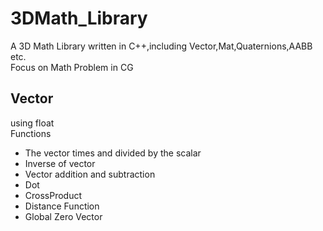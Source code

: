 # 3DMath_Library
A 3D Math Library written in C++,including Vector,Mat,Quaternions,AABB etc.  
Focus on Math Problem in CG

## Vector
using float  
Functions
* The vector times and divided by the scalar
* Inverse of vector
* Vector addition and subtraction
* Dot
* CrossProduct
* Distance Function
* Global Zero Vector

